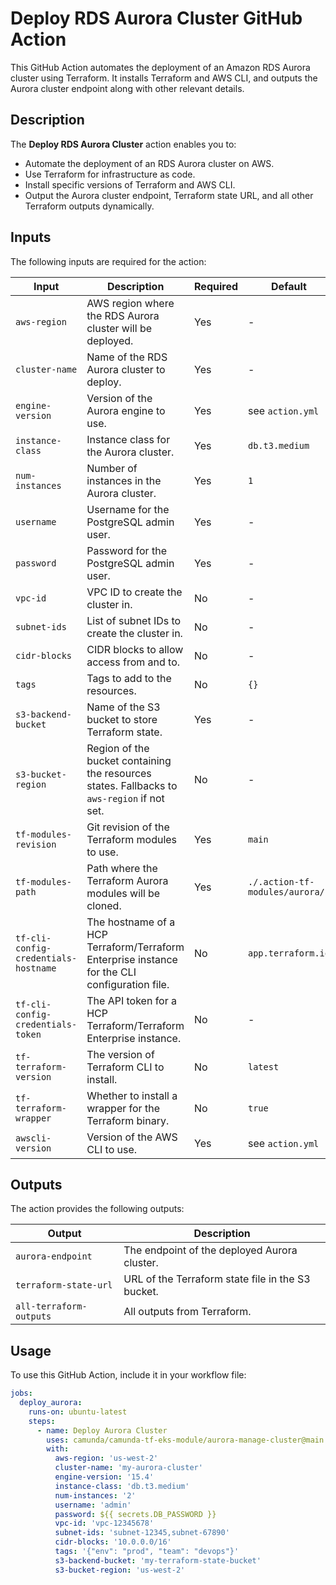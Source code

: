 # Deploy RDS Aurora Cluster GitHub Action

This GitHub Action automates the deployment of an Amazon RDS Aurora cluster using Terraform. It installs Terraform and AWS CLI, and outputs the Aurora cluster endpoint along with other relevant details.

## Description

The **Deploy RDS Aurora Cluster** action enables you to:

- Automate the deployment of an RDS Aurora cluster on AWS.
- Use Terraform for infrastructure as code.
- Install specific versions of Terraform and AWS CLI.
- Output the Aurora cluster endpoint, Terraform state URL, and all other Terraform outputs dynamically.

## Inputs

The following inputs are required for the action:

| Input | Description | Required | Default |
|-------|-------------|----------|---------|
| `aws-region` | AWS region where the RDS Aurora cluster will be deployed. | Yes | - |
| `cluster-name` | Name of the RDS Aurora cluster to deploy. | Yes | - |
| `engine-version` | Version of the Aurora engine to use. | Yes | see `action.yml` |
| `instance-class` | Instance class for the Aurora cluster. | Yes | `db.t3.medium` |
| `num-instances` | Number of instances in the Aurora cluster. | Yes | `1` |
| `username` | Username for the PostgreSQL admin user. | Yes | - |
| `password` | Password for the PostgreSQL admin user. | Yes | - |
| `vpc-id` | VPC ID to create the cluster in. | No | - |
| `subnet-ids` | List of subnet IDs to create the cluster in. | No | - |
| `cidr-blocks` | CIDR blocks to allow access from and to. | No | - |
| `tags` | Tags to add to the resources. | No | `{}` |
| `s3-backend-bucket` | Name of the S3 bucket to store Terraform state. | Yes | - |
| `s3-bucket-region` | Region of the bucket containing the resources states. Fallbacks to `aws-region` if not set. | No | - |
| `tf-modules-revision` | Git revision of the Terraform modules to use. | Yes | `main` |
| `tf-modules-path` | Path where the Terraform Aurora modules will be cloned. | Yes | `./.action-tf-modules/aurora/` |
| `tf-cli-config-credentials-hostname` | The hostname of a HCP Terraform/Terraform Enterprise instance for the CLI configuration file. | No | `app.terraform.io` |
| `tf-cli-config-credentials-token` | The API token for a HCP Terraform/Terraform Enterprise instance. | No | - |
| `tf-terraform-version` | The version of Terraform CLI to install. | No | `latest` |
| `tf-terraform-wrapper` | Whether to install a wrapper for the Terraform binary. | No | `true` |
| `awscli-version` | Version of the AWS CLI to use. | Yes | see `action.yml` |

## Outputs

The action provides the following outputs:

| Output | Description |
|--------|-------------|
| `aurora-endpoint` | The endpoint of the deployed Aurora cluster. |
| `terraform-state-url` | URL of the Terraform state file in the S3 bucket. |
| `all-terraform-outputs` | All outputs from Terraform. |

## Usage

To use this GitHub Action, include it in your workflow file:

```yaml
jobs:
  deploy_aurora:
    runs-on: ubuntu-latest
    steps:
      - name: Deploy Aurora Cluster
        uses: camunda/camunda-tf-eks-module/aurora-manage-cluster@main
        with:
          aws-region: 'us-west-2'
          cluster-name: 'my-aurora-cluster'
          engine-version: '15.4'
          instance-class: 'db.t3.medium'
          num-instances: '2'
          username: 'admin'
          password: ${{ secrets.DB_PASSWORD }}
          vpc-id: 'vpc-12345678'
          subnet-ids: 'subnet-12345,subnet-67890'
          cidr-blocks: '10.0.0.0/16'
          tags: '{"env": "prod", "team": "devops"}'
          s3-backend-bucket: 'my-terraform-state-bucket'
          s3-bucket-region: 'us-west-2'
```
